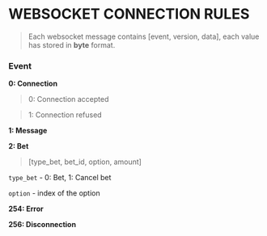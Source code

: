 # WEBSOCKET CONNECTION RULES
> Each websocket message contains [event, version, data], each value has stored in **byte** format.

### Event
**0: Connection**

> 0: Connection accepted

> 1: Connection refused

**1: Message**

**2: Bet**
> [type_bet, bet_id, option, amount]

`type_bet` - 0: Bet, 1: Cancel bet

`option` - index of the option

**254: Error**

**256: Disconnection**
